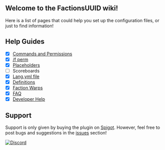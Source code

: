 ## Welcome to the FactionsUUID wiki!
Here is a list of pages that could help you set up the configuration files, or just to find information!

## Help Guides
- [x] [Commands and Permissions](https://github.com/drtshock/Factions/wiki/Commands)
- [x] [/f perm](https://github.com/drtshock/Factions/wiki/f-perm)
- [x] [Placeholders](https://github.com/drtshock/Factions/wiki/Placeholders)
- [ ] Scoreboards
- [x] [Lang.yml file](https://github.com/drtshock/Factions/wiki/lang.yml-file)
- [x] [Definitions](https://github.com/drtshock/Factions/wiki/Definitions)
- [x] [Faction Warps](https://github.com/drtshock/Factions/wiki/Faction-Warps)
- [x] [FAQ](https://github.com/drtshock/Factions/wiki/FAQ)
- [x] [Developer Help](https://github.com/drtshock/Factions/wiki/Developer-Help)

## Support
Support is only given by buying the plugin on [Spigot](https://www.spigotmc.org/resources/factionsuuid.1035/.). However, feel free to post bugs and suggestions in the [issues](https://github.com/drtshock/Factions/issues) section!

[![Discord](https://imgur.com/MFRRBn4.png)](https://discord.gg/FfAz3eE)